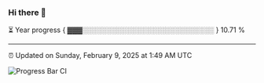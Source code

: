### Hi there 👋

⏳ Year progress { ▓▓▓░░░░░░░░░░░░░░░░░░░░░░░░░░░ } 10.71 %

---

⏰ Updated on Sunday, February 9, 2025 at 1:49 AM UTC

![Progress Bar CI](https://github.com/arthurbuhl/arthurbuhl/workflows/Progress%20Bar%20CI/badge.svg)
